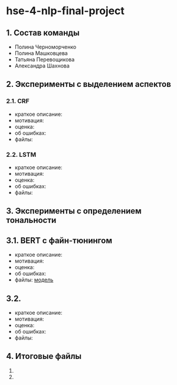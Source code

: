 # hse-4-nlp-final-project

## 1. Состав команды

* Полина Черноморченко
* Полина Машковцева
* Татьяна Перевощикова
* Александра Шахнова

## 2. Эксперименты с выделением аспектов

### 2.1. CRF

* краткое описание:
* мотивация:
* оценка:
* об ошибках:
* файлы:

### 2.2. LSTM

* краткое описание:
* мотивация:
* оценка:
* об ошибках:
* файлы:

## 3. Эксперименты с определением тональности

## 3.1. BERT с файн-тюнингом

* краткое описание:
* мотивация:
* оценка:
* об ошибках:
* файлы: [модель](https://drive.google.com/drive/folders/1NtrsdLmdyGRZKDeJoTePSX7Fh2bxdw6f)

## 3.2.

* краткое описание:
* мотивация:
* оценка:
* об ошибках:
* файлы:

## 4. Итоговые файлы

1.
2. 
